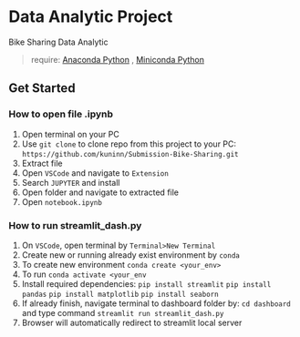 # Data Analytic Project
Bike Sharing Data Analytic

> require: [Anaconda Python](https://www.anaconda.com/download/) ,
>          [Miniconda Python](https://docs.anaconda.com/free/miniconda/)
## Get Started
### How to open file .ipynb
1. Open terminal on your PC
2. Use `git clone` to clone repo from this project to your PC:
   `https://github.com/kuninn/Submission-Bike-Sharing.git`
3. Extract file
4. Open `VSCode` and navigate to `Extension`
5. Search `JUPYTER` and install
6. Open folder and navigate to extracted file
7. Open `notebook.ipynb`

### How to run streamlit_dash.py
1. On `VSCode`, open terminal by `Terminal>New Terminal`
2. Create new or running already exist environment by `conda`
3. To create new environment `conda create <your_env>`
4. To run `conda activate <your_env`
5. Install required dependencies:
   `pip install streamlit`
   `pip install pandas`
   `pip install matplotlib`
   `pip install seaborn`
6. If already finish, navigate terminal to dashboard folder by:
   `cd dashboard` and type command `streamlit run streamlit_dash.py`
7. Browser will automatically redirect to streamlit local server
